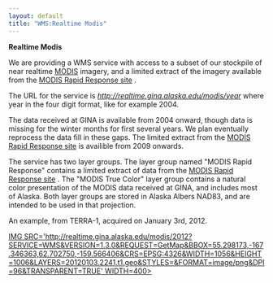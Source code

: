 ```yaml
---
layout: default
title: "WMS:Realtime Modis"
---
```


**Realtime Modis**

We are providing a WMS service with access to a subset of our stockpile of near realtime [MODIS](http://modis.gsfc.nasa.gov/) imagery, and a limited extract of the imagery available from the [MODIS Rapid Response site](http://lance.nasa.gov/imagery/rapid-response/) .

The URL for the service is *http://realtime.gina.alaska.edu/modis/year* where year in the four digit format, like for example 2004.

The data received at GINA is available from 2004 onward, though data is missing for the winter months for first several years. We plan eventually reprocess the data fill in these gaps. The limited extract from the [MODIS Rapid Response site](http://lance.nasa.gov/imagery/rapid-response/) is availible from 2009 onwards.

The service has two layer groups. The layer group named "MODIS Rapid Response" contains a limited extract of data from the [MODIS Rapid Response site](http://lance.nasa.gov/imagery/rapid-response/) . The "MODIS True Color" layer group contains a natural color presentation of the MODIS data received at GINA, and includes most of Alaska. Both layer groups are stored in Alaska Albers NAD83, and are intended to be used in that projection.

An example, from TERRA-1, acquired on January 3rd, 2012.

<span style="text-align:left;">[IMG SRC='http://realtime.gina.alaska.edu/modis/2012?SERVICE=WMS&VERSION=1.3.0&REQUEST=GetMap&BBOX=55.298173,-167.346363,62.702750,-159.566406&CRS=EPSG:4326&WIDTH=1056&HEIGHT=1006&LAYERS=20120103.2241.t1.geo&STYLES=&FORMAT=image/png&DPI=96&TRANSPARENT=TRUE' WIDTH=400&gt;](http://realtime.gina.alaska.edu/modis/2012?SERVICE=WMS&VERSION=1.3.0&REQUEST=GetMap&BBOX=55.298173,-167.346363,62.702750,-159.566406&CRS=EPSG:4326&WIDTH=1056&HEIGHT=1006&LAYERS=20120103.2241.t1.geo&STYLES=&FORMAT=image/png&DPI=96&TRANSPARENT=TRUE)</span>
